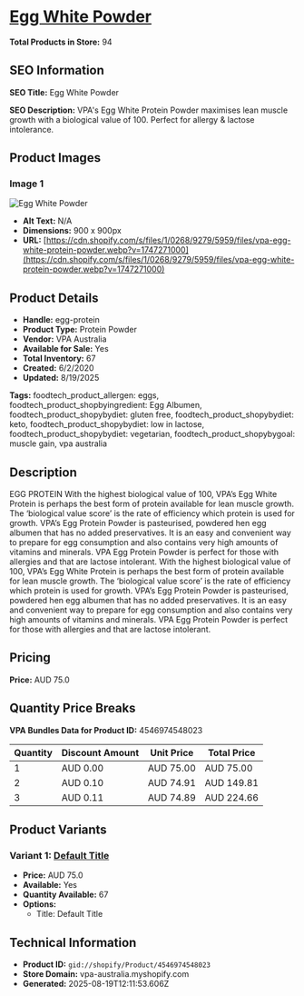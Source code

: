 # [Egg White Powder](https://vpa-australia.myshopify.com/products/egg-protein)

**Total Products in Store:** 94

## SEO Information

**SEO Title:** Egg White Powder

**SEO Description:** VPA's Egg White Protein Powder maximises lean muscle growth with a biological value of 100. Perfect for allergy & lactose intolerance.

## Product Images

### Image 1
![Egg White Powder](https://cdn.shopify.com/s/files/1/0268/9279/5959/files/vpa-egg-white-protein-powder.webp?v=1747271000)

- **Alt Text:** N/A
- **Dimensions:** 900 x 900px
- **URL:** [https://cdn.shopify.com/s/files/1/0268/9279/5959/files/vpa-egg-white-protein-powder.webp?v=1747271000](https://cdn.shopify.com/s/files/1/0268/9279/5959/files/vpa-egg-white-protein-powder.webp?v=1747271000)

## Product Details

- **Handle:** egg-protein
- **Product Type:** Protein Powder
- **Vendor:** VPA Australia
- **Available for Sale:** Yes
- **Total Inventory:** 67
- **Created:** 6/2/2020
- **Updated:** 8/19/2025

**Tags:** foodtech_product_allergen: eggs, foodtech_product_shopbyingredient: Egg Albumen, foodtech_product_shopybydiet: gluten free, foodtech_product_shopybydiet: keto, foodtech_product_shopybydiet: low in lactose, foodtech_product_shopybydiet: vegetarian, foodtech_product_shopybygoal: muscle gain, vpa australia

## Description

EGG PROTEIN With the highest biological value of 100, VPA’s Egg White Protein is perhaps the best form of protein available for lean muscle growth. The ‘biological value score’ is the rate of efficiency which protein is used for growth. VPA’s Egg Protein Powder is pasteurised, powdered hen egg albumen that has no added preservatives. It is an easy and convenient way to prepare for egg consumption and also contains very high amounts of vitamins and minerals. VPA Egg Protein Powder is perfect for those with allergies and that are lactose intolerant. With the highest biological value of 100, VPA’s Egg White Protein is perhaps the best form of protein available for lean muscle growth. The ‘biological value score’ is the rate of efficiency which protein is used for growth. VPA’s Egg Protein Powder is pasteurised, powdered hen egg albumen that has no added preservatives. It is an easy and convenient way to prepare for egg consumption and also contains very high amounts of vitamins and minerals. VPA Egg Protein Powder is perfect for those with allergies and that are lactose intolerant.

## Pricing

**Price:** AUD 75.0

## Quantity Price Breaks

**VPA Bundles Data for Product ID:** 4546974548023

| Quantity | Discount Amount | Unit Price | Total Price |
|----------|----------------|------------|-------------|
| 1 | AUD 0.00 | AUD 75.00 | AUD 75.00 |
| 2 | AUD 0.10 | AUD 74.91 | AUD 149.81 |
| 3 | AUD 0.11 | AUD 74.89 | AUD 224.66 |

## Product Variants

### Variant 1: [Default Title](https://vpa-australia.myshopify.com/products/egg-protein)

- **Price:** AUD 75.0
- **Available:** Yes
- **Quantity Available:** 67
- **Options:**
  - Title: Default Title

## Technical Information

- **Product ID:** `gid://shopify/Product/4546974548023`
- **Store Domain:** vpa-australia.myshopify.com
- **Generated:** 2025-08-19T12:11:53.606Z

